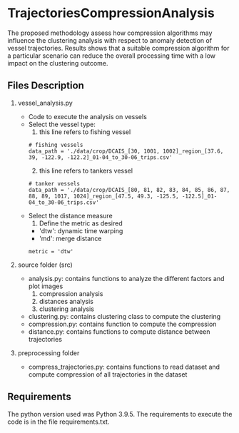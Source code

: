 # TrajectoriesCompressionAnalysis

The proposed methodology assess how compression algorithms may influence the clustering analysis with respect to anomaly detection of vessel trajectories. Results shows that a suitable compression algorithm for a particular scenario can reduce the overall processing time with a low impact on the clustering outcome.

## Files Description
1. vessel_analysis.py
   - Code to execute the analysis on vessels
   - Select the vessel type:
     1. this line refers to fishing vessel
     ```
     # fishing vessels
     data_path = './data/crop/DCAIS_[30, 1001, 1002]_region_[37.6, 39, -122.9, -122.2]_01-04_to_30-06_trips.csv'
     ```
     2. this line refers to tankers vessel
     ```
     # tanker vessels
     data_path = './data/crop/DCAIS_[80, 81, 82, 83, 84, 85, 86, 87, 88, 89, 1017, 1024]_region_[47.5, 49.3, -125.5, -122.5]_01-04_to_30-06_trips.csv'
     ```
   - Select the distance measure
     1. Define the metric as desired
     - 'dtw': dynamic time warping
     - 'md': merge distance
     ```
     metric = 'dtw'
     ```
 
2. source folder (src)
   - analysis.py: contains functions to analyze the different factors and plot images
     1. compression analysis
     2. distances analysis
     3. clustering analysis
   - clustering.py: contains clustering class to compute the clustering 
   - compression.py: contains function to compute the compression
   - distance.py: contains functions to compute distance between trajectories

2. preprocessing folder
   - compress_trajectories.py: contains functions to read dataset and compute compression of all trajectories in the dataset
   
## Requirements
The python version used was Python 3.9.5.
The requirements to execute the code is in the file requirements.txt.